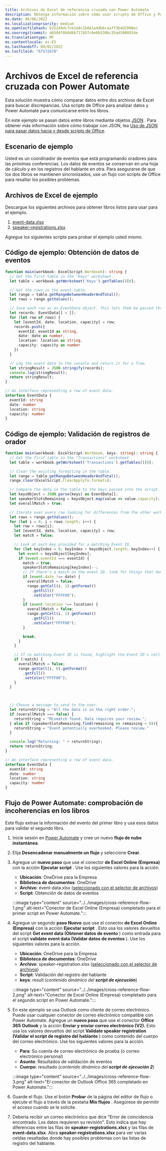 ```yaml
---
title: Archivos de Excel de referencia cruzada con Power Automate
description: Obtenga información sobre cómo usar scripts de Office y Power Automate para realizar referencias cruzadas y dar formato a un archivo de Excel.
ms.date: 06/06/2022
ms.localizationpriority: medium
ms.openlocfilehash: b32249dc7cb1e8c1b841a4db6caaff3b4d2998ec
ms.sourcegitcommit: a6504f8b0d6b717457c6e0b5306c35ad3900914e
ms.translationtype: MT
ms.contentlocale: es-ES
ms.lasthandoff: 09/02/2022
ms.locfileid: "67572678"
---
```

# <a name="cross-reference-excel-files-with-power-automate"></a>Archivos de Excel de referencia cruzada con Power Automate

Esta solución muestra cómo comparar datos entre dos archivos de Excel para buscar discrepancias. Usa scripts de Office para analizar datos y Power Automate para comunicarse entre los libros.

En este ejemplo se pasan datos entre libros mediante objetos [JSON](https://www.w3schools.com/whatis/whatis_json.asp) . Para obtener más información sobre cómo trabajar con JSON, lea [Uso de JSON para pasar datos hacia y desde scripts de Office](../../develop/use-json.md).

## <a name="example-scenario"></a>Escenario de ejemplo

Usted es un coordinador de eventos que está programando oradores para las próximas conferencias. Los datos de eventos se conservan en una hoja de cálculo y en los registros del hablante en otra. Para asegurarse de que los dos libros se mantienen sincronizados, use un flujo con scripts de Office para resaltar los posibles problemas.

## <a name="sample-excel-files"></a>Archivos de Excel de ejemplo

Descargue los siguientes archivos para obtener libros listos para usar para el ejemplo.

1. [event-data.xlsx](event-data.xlsx)
1. [speaker-registrations.xlsx](speaker-registrations.xlsx)

Agregue los siguientes scripts para probar el ejemplo usted mismo.

## <a name="sample-code-get-event-data"></a>Código de ejemplo: Obtención de datos de eventos

```TypeScript
function main(workbook: ExcelScript.Workbook): string {
  // Get the first table in the "Keys" worksheet.
  let table = workbook.getWorksheet('Keys').getTables()[0];

  // Get the rows in the event table.
  let range = table.getRangeBetweenHeaderAndTotal();
  let rows = range.getValues();

  // Save each row as an EventData object. This lets them be passed through Power Automate.
  let records: EventData[] = [];
  for (let row of rows) {
    let [eventId, date, location, capacity] = row;
    records.push({
      eventId: eventId as string,
      date: date as number,
      location: location as string,
      capacity: capacity as number
    })
  }

  // Log the event data to the console and return it for a flow.
  let stringResult = JSON.stringify(records);
  console.log(stringResult);
  return stringResult;
}

// An interface representing a row of event data.
interface EventData {
  eventId: string
  date: number
  location: string
  capacity: number
}
```

## <a name="sample-code-validate-speaker-registrations"></a>Código de ejemplo: Validación de registros de orador

```TypeScript
function main(workbook: ExcelScript.Workbook, keys: string): string {
  // Get the first table in the "Transactions" worksheet.
  let table = workbook.getWorksheet('Transactions').getTables()[0];

  // Clear the existing formatting in the table.
  let range = table.getRangeBetweenHeaderAndTotal();
  range.clear(ExcelScript.ClearApplyTo.formats);

  // Compare the data in the table to the keys passed into the script.
  let keysObject = JSON.parse(keys) as EventData[];
  let speakerSlotsRemaining = keysObject.map(value => value.capacity);
  let overallMatch = true;

  // Iterate over every row looking for differences from the other worksheet.
  let rows = range.getValues();
  for (let i = 0; i < rows.length; i++) {
    let row = rows[i];
    let [eventId, date, location, capacity] = row;
    let match = false;

    // Look at each key provided for a matching Event ID.
    for (let keyIndex = 0; keyIndex < keysObject.length; keyIndex++) {
      let event = keysObject[keyIndex];
      if (event.eventId === eventId) {
        match = true;
        speakerSlotsRemaining[keyIndex]--;
        // If there's a match on the event ID, look for things that don't match and highlight them.
        if (event.date !== date) {
          overallMatch = false;
          range.getCell(i, 1).getFormat()
            .getFill()
            .setColor("FFFF00");
        }
        if (event.location !== location) {
          overallMatch = false;
          range.getCell(i, 2).getFormat()
            .getFill()
            .setColor("FFFF00");
        }

        break;
      }
    }

    // If no matching Event ID is found, highlight the Event ID's cell.
    if (!match) {
      overallMatch = false;
      range.getCell(i, 0).getFormat()
        .getFill()
        .setColor("FFFF00");
    }
  }

  

  // Choose a message to send to the user.
  let returnString = "All the data is in the right order.";
  if (overallMatch === false) {
    returnString = "Mismatch found. Data requires your review.";
  } else if (speakerSlotsRemaining.find(remaining => remaining < 0)){
    returnString = "Event potentially overbooked. Please review."
  }

  console.log("Returning: " + returnString);
  return returnString;
}

// An interface representing a row of event data.
interface EventData {
  eventId: string
  date: number
  location: string
  capacity: number
}
```

## <a name="power-automate-flow-check-for-inconsistencies-across-the-workbooks"></a>Flujo de Power Automate: comprobación de incoherencias en los libros

Este flujo extrae la información del evento del primer libro y usa esos datos para validar el segundo libro.

1. Inicie sesión en [Power Automate](https://flow.microsoft.com) y cree un nuevo **flujo de nube instantánea**.
1. Elija **Desencadenar manualmente un flujo** y seleccione **Crear**.
1. Agregue un **nuevo paso** que use el conector **de Excel Online (Empresa)** con la acción **Ejecutar script** . Use los siguientes valores para la acción.
    * **Ubicación**: OneDrive para la Empresa
    * **Biblioteca de documentos**: OneDrive
    * **Archivo**: event-data.xlsx ([seleccionado con el selector de archivos](../../testing/power-automate-troubleshooting.md#select-workbooks-with-the-file-browser-control))
    * **Script**: Obtención de datos de eventos

    :::image type="content" source="../../images/cross-reference-flow-1.png" alt-text="Conector de Excel Online (Empresa) completado para el primer script en Power Automate.":::

1. Agregue un segundo **paso Nuevo** que use el conector **de Excel Online (Empresa)** con la acción **Ejecutar script** . Esto usa los valores devueltos del script **Get event data (Obtener datos de evento** ) como entrada para el script **validate event data (Validar datos de eventos** ). Use los siguientes valores para la acción.
    * **Ubicación**: OneDrive para la Empresa
    * **Biblioteca de documentos**: OneDrive
    * **Archivo**: speaker-registration.xlsx ([seleccionado con el selector de archivos](../../testing/power-automate-troubleshooting.md#select-workbooks-with-the-file-browser-control))
    * **Script**: Validación del registro del hablante
    * **keys**: result (_contenido dinámico del **script de ejecución**_)

    :::image type="content" source="../../images/cross-reference-flow-2.png" alt-text="Conector de Excel Online (Empresa) completado para el segundo script en Power Automate.":::
1. En este ejemplo se usa Outlook como cliente de correo electrónico. Puede usar cualquier conector de correo electrónico compatible con Power Automate. Agregue un **nuevo paso** que use el conector **Office 365 Outlook** y la acción **Enviar y enviar correo electrónico (V2).** Esto usa los valores devueltos del script **Validate speaker registration (Validar el script de registro del hablante** ) como contenido del cuerpo del correo electrónico. Use los siguientes valores para la acción.
    * **Para**: Su cuenta de correo electrónico de prueba (o correo electrónico personal)
    * **Asunto**: Resultados de validación de eventos
    * **Cuerpo**: resultado (_contenido dinámico del **script de ejecución 2**_)

    :::image type="content" source="../../images/cross-reference-flow-3.png" alt-text="El conector de Outlook Office 365 completado en Power Automate.":::
1. Guarde el flujo. Use el botón **Probar** de la página del editor de flujo o ejecute el flujo a través de la pestaña **Mis flujos** . Asegúrese de permitir el acceso cuando se le solicite.
1. Debería recibir un correo electrónico que dice "Error de coincidencia encontrado. Los datos requieren su revisión". Esto indica que hay diferencias entre las filas de **speaker-registrations.xlsx** y las filas de **event-data.xlsx**. Abra **speaker-registrations.xlsx** para ver varias celdas resaltadas donde hay posibles problemas con las listas de registro del hablante.
